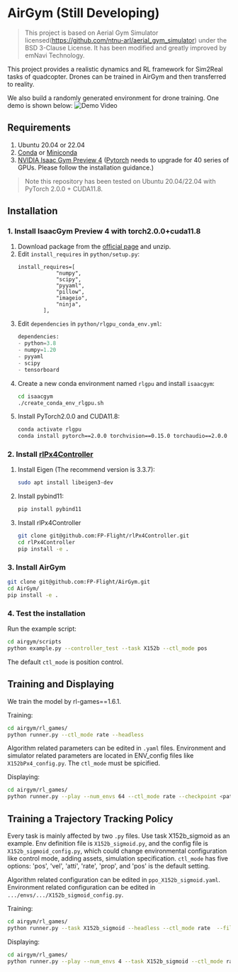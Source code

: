 # AirGym (Still Developing)
> This project is based on Aerial Gym Simulator licensed(https://github.com/ntnu-arl/aerial_gym_simulator) under the BSD 3-Clause License. It has been modified and greatly improved by emNavi Technology.

This project provides a realistic dynamics and RL framework for Sim2Real tasks of quadcopter. Drones can be trained in AirGym and then transferred to reality.

We also build a randomly generated environment for drone training. One demo is shown below:
![Demo Video](doc/airgym_demo.gif)


## Requirements
1. Ubuntu 20.04 or 22.04
1. [Conda](https://www.anaconda.com/download) or [Miniconda ](https://docs.conda.io/en/latest/miniconda.html)
1. [NVIDIA Isaac Gym Preview 4](https://developer.nvidia.com/isaac-gym) ([Pytorch]((https://pytorch.org/)) needs to upgrade for 40 series of GPUs. Please follow the installation guidance.)

> Note this repository has been tested on Ubuntu 20.04/22.04 with PyTorch 2.0.0 + CUDA11.8.

## Installation
### 1. Install IsaacGym Preview 4 with torch2.0.0+cuda11.8
1. Download package from the [official page](https://developer.nvidia.com/isaac-gym) and unzip.
1. Edit `install_requires` in `python/setup.py`:
    ```
    install_requires=[
                "numpy",
                "scipy",
                "pyyaml",
                "pillow",
                "imageio",
                "ninja",
            ],
    ```
1. Edit `dependencies` in `python/rlgpu_conda_env.yml`:
    ```python
    dependencies:
    - python=3.8
    - numpy=1.20
    - pyyaml
    - scipy
    - tensorboard
    ```
1. Create a new conda environment named `rlgpu` and install `isaacgym`:
    ```bash
    cd isaacgym
    ./create_conda_env_rlgpu.sh
    ```
1. Install PyTorch2.0.0 and CUDA11.8:
    ```bash
    conda activate rlgpu
    conda install pytorch==2.0.0 torchvision==0.15.0 torchaudio==2.0.0 pytorch-cuda=11.8 -c pytorch -c nvidia
    ```

### 2. Install [rlPx4Controller](https://github.com/FP-Flight/rlPx4Controller)
1. Install Eigen (The recommend version is 3.3.7):
    ```bash
    sudo apt install libeigen3-dev
    ```
1. Install pybind11:
    ```bash
    pip install pybind11
    ```
1. Install rlPx4Controller
    ```bash
    git clone git@github.com:FP-Flight/rlPx4Controller.git
    cd rlPx4Controller
    pip install -e .
    ```
### 3. Install AirGym
```bash
git clone git@github.com:FP-Flight/AirGym.git
cd AirGym/
pip install -e .
```
### 4. Test the installation
Run the example script:
```bash
cd airgym/scripts
python example.py --controller_test --task X152b --ctl_mode pos
```
The default `ctl_mode` is position control.

## Training and Displaying
We train the model by rl-games==1.6.1. 

Training:
```bash
cd airgym/rl_games/
python runner.py --ctl_mode rate --headless
```
Algorithm related parameters can be edited in `.yaml` files. Environment and simulator related parameters are located in ENV_config files like `X152bPx4_config.py`. The `ctl_mode` must be spicified.

Displaying:
```bash
cd airgym/rl_games/
python runner.py --play --num_envs 64 --ctl_mode rate --checkpoint <path-to-ckpt>
```

## Training a Trajectory Tracking Policy
Every task is mainly affected by two `.py` files. Use task X152b_sigmoid as an example. Env definition file is `X152b_sigmoid.py`, and the config file is `X152b_sigmoid_config.py`, which could change environmental configuration like control mode, adding assets, simulation specification. `ctl_mode` has five options: 'pos', 'vel', 'atti', 'rate', 'prop', and 'pos' is the default setting.

Algorithm related configuration can be edited in `ppo_X152b_sigmoid.yaml`. Environment related configuration can be edited in  `.../envs/.../X152b_sigmoid_config.py`.

Training:
```bash
cd airgym/rl_games/
python runner.py --task X152b_sigmoid --headless --ctl_mode rate  --file ppo_X152b_sigmoid.yaml
```

Displaying:
```bash
cd airgym/rl_games/
python runner.py --play --num_envs 4 --task X152b_sigmoid --ctl_mode rate --checkpoint <path-to-model>
```